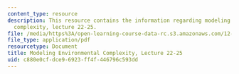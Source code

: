 ```yaml
---
content_type: resource
description: This resource contains the information regarding modeling environmental
  complexity, lecture 22-25.
file: /media/https%3A/open-learning-course-data-rc.s3.amazonaws.com/12-086-modeling-environmental-complexity-fall-2014/c880e0cfdce96923ff4f446796c593dd_MIT12_086F14_kinetics.pdf
file_type: application/pdf
resourcetype: Document
title: Modeling Environmental Complexity, Lecture 22-25
uid: c880e0cf-dce9-6923-ff4f-446796c593dd
---
```

